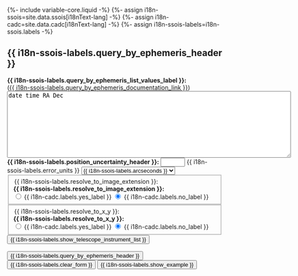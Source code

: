 {%- include variable-core.liquid -%}
{%- assign i18n-ssois=site.data.ssois[i18nText-lang] -%}
{%- assign i18n-cadc=site.data.cadc[i18nText-lang] -%}
{%- assign i18n-ssois-labels=i18n-ssois.labels -%}

<h2 id="ephem">{{ i18n-ssois-labels.query_by_ephemeris_header }}</h2>
<form name="ephemform" action="{{ i18n-ssois.query_form_action }}" method="get" id="ephemform">
    <input type="hidden" name="lang" value="en"/>
    <input type="hidden" name="search" value="userephem"/>
    <div class="form-group form-inline">
        <label class="control-label" for="ephemtext"><strong>{{ i18n-ssois-labels.query_by_ephemeris_list_values_label }}:</strong></label> 
        <br/>
        (<a href="/en/ssois/documentation.html#ephem">{{ i18n-ssois-labels.query_by_ephemeris_documentation_link }}</a>)
        <textarea class="form-control" id="ephemtext" name="ephem" cols="80" rows="10" style="font-family: monospace">date time RA Dec</textarea>
    </div>
    <div class="form-group form-inline">
        <label class="control-label" for="ephemeellipse"><strong>{{ i18n-ssois-labels.position_uncertainty_header }}:</strong></label>
        <input type="text" class="form-control" id="ephemeellipse" name="eellipse" value="" size="4" />
        <label class="control-label" for="ephemeunits" class="hidden">{{ i18n-ssois-labels.error_units }}</label>
        <select id="ephemeunits" name="eunits" class="form-control">
            <option value="arcseconds">{{ i18n-ssois-labels.arcseconds }}</option>
            <option value="arcminutes">{{ i18n-ssois-labels.arcminutes }}</option>
        </select>
    </div>
    <fieldset>
        <div class="form-group form-inline">
            <legend class="hidden">{{ i18n-ssois-labels.resolve_to_image_extension }}:</legend>
            <strong>{{ i18n-ssois-labels.resolve_to_image_extension }}:</strong>
            <div class="radio">
                <label class="control-label" for="ephemextresyes"><input type="radio" id="ephemextresyes" name="extres" value="yes"/>&nbsp;{{ i18n-cadc.labels.yes_label }}</label>
                <label class="mrgn-lft-sm control-label" for="ephemextresno"><input type="radio" id="ephemextresno" name="extres" value="no" checked="checked" onclick="ephemform.xyres[1].checked=true" />&nbsp;{{ i18n-cadc.labels.no_label }}</label>
            </div>
        </div>
    </fieldset>
    <fieldset class="mrgn-bttm-sm">
        <div class="form-group form-inline">
            <legend class="hidden">{{ i18n-ssois-labels.resolve_to_x_y }}:</legend>
            <strong>{{ i18n-ssois-labels.resolve_to_x_y }}:</strong>
            <div class="radio">
                <label class="control-label" for="ephemxyresyes"><input type="radio" id="ephemxyresyes" name="xyres" value="yes" onclick="ephemform.extres[0].checked=true" />&nbsp;{{ i18n-cadc.labels.yes_label }}</label>
                <label class="mrgn-lft-sm control-label" for="ephemxyresno"><input type="radio" id="ephemxyresno" name="xyres" value="no" checked="checked" />&nbsp;{{ i18n-cadc.labels.no_label }}</label>
            </div>
        </div>
    </fieldset>
    <input type="button" 
            id="ephemtelinstsel:show" 
            name="showhide"
            value="{{ i18n-ssois-labels.show_telescope_instrument_list }}"
            class="btn btn-default mrgn-bttm-sm"
            onclick="togglehide(ephemform)" 
            />  
    <div id="telinst_ephemform" class="hidden"></div>
    <br/>
    <input type="submit" value="{{ i18n-ssois-labels.query_by_ephemeris_header }}" class="btn btn-danger" />      
    <input type="button" value="{{ i18n-ssois-labels.clear_form }}" class="btn btn-default"
            onclick="
            ephemform.ephem.value='';
            ephemform.eellipse.value='';
            ephemform.extres[1].checked=true;
            ephemform.xyres[1].checked=true;
            "/>
    <input type="button" value="{{ i18n-ssois-labels.show_example }}" class="btn btn-default"
        onclick="ephemform.ephem.value='2003-06-01  00:00:00  22:06:59.7  -17:46:23\n2003-06-02  00:00:00  22:07:38.0  -17:45:29\n2003-06-03  00:00:00  22:08:15.2  -17:44:43\n2003-06-04  00:00:00  22:08:51.1  -17:44:03\n2003-06-05  00:00:00  22:09:25.8  -17:43:32\n2003-06-06  00:00:00  22:09:59.2  -17:43:07\n2003-06-07  00:00:00  22:10:31.4  -17:42:50\n2003-06-08  00:00:00  22:11:02.2  -17:42:41\n2003-06-09  00:00:00  22:11:31.8  -17:42:39\n2003-06-10  00:00:00  22:12:00.1  -17:42:45\n2003-06-11  00:00:00  22:12:27.1  -17:42:58\n2003-06-12  00:00:00  22:12:52.7  -17:43:20\n2003-06-13  00:00:00  22:13:17.0  -17:43:49\n2003-06-14  00:00:00  22:13:39.9  -17:44:26\n2003-06-15  00:00:00  22:14:01.5  -17:45:11\n2003-06-16  00:00:00  22:14:21.6  -17:46:05\n2003-06-17  00:00:00  22:14:40.4  -17:47:06\n2003-06-18  00:00:00  22:14:57.7  -17:48:16\n2003-06-19  00:00:00  22:15:13.5  -17:49:33\n2003-06-20  00:00:00  22:15:27.9  -17:51:00\n2003-06-21  00:00:00  22:15:40.9  -17:52:34\n2003-06-22  00:00:00  22:15:52.3  -17:54:17\n2003-06-23  00:00:00  22:16:02.2  -17:56:08\n2003-06-24  00:00:00  22:16:10.6  -17:58:07\n2003-06-25  00:00:00  22:16:17.5  -18:00:15\n2003-06-26  00:00:00  22:16:22.8  -18:02:32\n2003-06-27  00:00:00  22:16:26.6  -18:04:56\n2003-06-28  00:00:00  22:16:28.7  -18:07:29\n2003-06-29  00:00:00  22:16:29.3  -18:10:10\n2003-06-30  00:00:00  22:16:28.3  -18:13:00\n2003-07-01  00:00:00  22:16:25.8  -18:15:57\n2003-07-02  00:00:00  22:16:21.6  -18:19:03\n2003-07-03  00:00:00  22:16:15.8  -18:22:16\n2003-07-04  00:00:00  22:16:08.4  -18:25:38\n2003-07-05  00:00:00  22:15:59.4  -18:29:07\n2003-07-06  00:00:00  22:15:48.7  -18:32:44\n2003-07-07  00:00:00  22:15:36.5  -18:36:28\n2003-07-08  00:00:00  22:15:22.6  -18:40:20\n2003-07-09  00:00:00  22:15:07.2  -18:44:19\n2003-07-10  00:00:00  22:14:50.1  -18:48:24\n2003-07-11  00:00:00  22:14:31.5  -18:52:37\n2003-07-12  00:00:00  22:14:11.2  -18:56:56\n2003-07-13  00:00:00  22:13:49.4  -19:01:21\n2003-07-14  00:00:00  22:13:26.0  -19:05:53\n2003-07-15  00:00:00  22:13:01.0  -19:10:31\n2003-07-16  00:00:00  22:12:34.5  -19:15:14\n2003-07-17  00:00:00  22:12:06.4  -19:20:03\n2003-07-18  00:00:00  22:11:36.8  -19:24:57\n2003-07-19  00:00:00  22:11:05.6  -19:29:56\n2003-07-20  00:00:00  22:10:32.9  -19:35:00\n2003-07-21  00:00:00  22:09:58.7  -19:40:09\n2003-07-22  00:00:00  22:09:23.1  -19:45:21\n2003-07-23  00:00:00  22:08:46.0  -19:50:37\n2003-07-24  00:00:00  22:08:07.5  -19:55:57\n2003-07-25  00:00:00  22:07:27.7  -20:01:19\n2003-07-26  00:00:00  22:06:46.4  -20:06:45\n2003-07-27  00:00:00  22:06:03.9  -20:12:12\n2003-07-28  00:00:00  22:05:20.0  -20:17:42\n2003-07-29  00:00:00  22:04:34.9  -20:23:13\n2003-07-30  00:00:00  22:03:48.7  -20:28:45\n2003-07-31  00:00:00  22:03:01.2  -20:34:18\n2003-08-01  00:00:00  22:02:12.7  -20:39:51\n2003-08-02  00:00:00  22:01:23.1  -20:45:24\n2003-08-03  00:00:00  22:00:32.5  -20:50:57\n2003-08-04  00:00:00  21:59:41.0  -20:56:28\n2003-08-05  00:00:00  21:58:48.6  -21:01:58\n2003-08-06  00:00:00  21:57:55.3  -21:07:26\n2003-08-07  00:00:00  21:57:01.3  -21:12:51\n2003-08-08  00:00:00  21:56:06.6  -21:18:14\n2003-08-09  00:00:00  21:55:11.2  -21:23:34\n2003-08-10  00:00:00  21:54:15.2  -21:28:50\n2003-08-11  00:00:00  21:53:18.7  -21:34:03\n2003-08-12  00:00:00  21:52:21.7  -21:39:11\n2003-08-13  00:00:00  21:51:24.3  -21:44:14\n2003-08-14  00:00:00  21:50:26.5  -21:49:12\n2003-08-15  00:00:00  21:49:28.5  -21:54:05\n2003-08-16  00:00:00  21:48:30.3  -21:58:52\n2003-08-17  00:00:00  21:47:31.9  -22:03:33\n2003-08-18  00:00:00  21:46:33.4  -22:08:08\n2003-08-19  00:00:00  21:45:34.9  -22:12:36\n2003-08-20  00:00:00  21:44:36.5  -22:16:56\n2003-08-21  00:00:00  21:43:38.2  -22:21:10\n2003-08-22  00:00:00  21:42:40.1  -22:25:15\n2003-08-23  00:00:00  21:41:42.3  -22:29:13\n2003-08-24  00:00:00  21:40:44.8  -22:33:03\n2003-08-25  00:00:00  21:39:47.8  -22:36:44\n2003-08-26  00:00:00  21:38:51.2  -22:40:16\n2003-08-27  00:00:00  21:37:55.2  -22:43:40\n2003-08-28  00:00:00  21:36:59.7  -22:46:54\n2003-08-29  00:00:00  21:36:05.0  -22:49:59\n2003-08-30  00:00:00  21:35:11.1  -22:52:55\n2003-08-31  00:00:00  21:34:17.9  -22:55:41\n2003-09-01  00:00:00  21:33:25.6  -22:58:17\n2003-09-02  00:00:00  21:32:34.3  -23:00:44\n2003-09-03  00:00:00  21:31:44.0  -23:03:00\n2003-09-04  00:00:00  21:30:54.7  -23:05:07\n2003-09-05  00:00:00  21:30:06.6  -23:07:03\n2003-09-06  00:00:00  21:29:19.6  -23:08:50\n2003-09-07  00:00:00  21:28:33.8  -23:10:26\n2003-09-08  00:00:00  21:27:49.2  -23:11:52\n';
            ephemform.eellipse.value='';
            ephemform.extres[1].checked=true;
            ephemform.xyres[1].checked=true;
            "/>
</form>